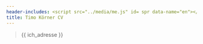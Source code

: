 ```yaml
---
header-includes: <script src="../media/me.js" id= spr data-name="en"></script> <link rel="stylesheet" href="../media/style_cv.css"><link rel="stylesheet" href="https://use.fontawesome.com/releases/v5.6.1/css/all.css">
title: Timo Körner CV
---
```


> <span class=tem>{{ ich_adresse }}</span>